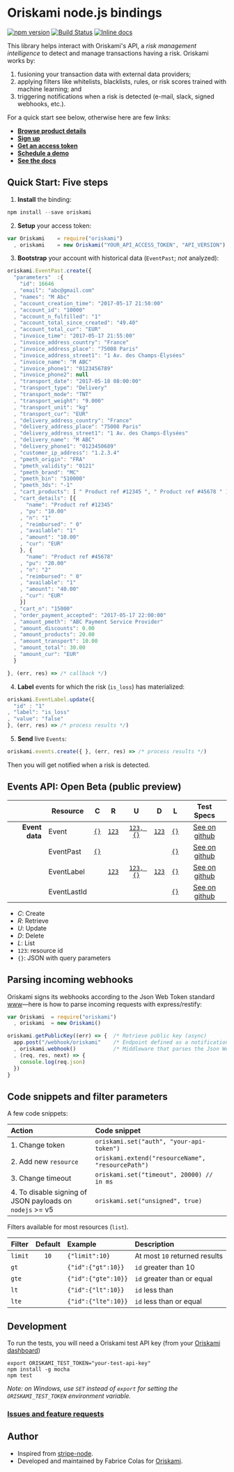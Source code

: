 # Oriskami node.js bindings 
[![npm version](https://badge.fury.io/js/oriskami.svg)](https://badge.fury.io/js/oriskami)
[![Build Status](https://travis-ci.org/oriskami/oriskami-node.png?branch=master)](https://travis-ci.org/oriskami/oriskami-node)
[![Inline docs](http://inch-ci.org/github/oriskami/oriskami-node.svg?branch=master)](http://inch-ci.org/github/oriskami/oriskami-node)
 

This library helps interact with Oriskami's API, a *risk management intelligence* 
to detect and manage transactions having a risk. Oriskami works by:
1. fusioning your transaction data with external data providers; 
2. applying filters like whitelists, blacklists, rules, or risk scores trained with machine learning; and
3. triggering notifications when a risk is detected (e-mail, slack, signed webhooks, etc.). 

For a quick start see below, otherwise here are few links:
- [**Browse product details**](https://www.oriskami.com/shop)
- [**Sign up**](https://www.oriskami.com/signup)
- [**Get an access token**](https://my.oriskami.com/)
- [**Schedule a demo**](https://www.oriskami.com/shop/schedule-demo)
- [**See the docs**](https://www.oriskami.com/docs)

## Quick Start: Five steps 

1. **Install** the binding:
```js
npm install --save oriskami
```

2. **Setup** your access token:
```js
var Oriskami    = require("oriskami")
  , oriskami    = new Oriskami("YOUR_API_ACCESS_TOKEN", "API_VERSION")
```

3. **Bootstrap** your account with historical data (`EventPast`; *not* analyzed): 
```js
oriskami.EventPast.create({
  "parameters"  :{
    "id": 16646 
  , "email": "abc@gmail.com"
  , "names": "M Abc"
  , "account_creation_time": "2017-05-17 21:50:00"
  , "account_id": "10000"
  , "account_n_fulfilled": "1"
  , "account_total_since_created": "49.40"
  , "account_total_cur": "EUR"
  , "invoice_time": "2017-05-17 21:55:00"
  , "invoice_address_country": "France"
  , "invoice_address_place": "75008 Paris"
  , "invoice_address_street1": "1 Av. des Champs-Élysées"
  , "invoice_name": "M ABC"
  , "invoice_phone1": "0123456789"
  , "invoice_phone2": null
  , "transport_date": "2017-05-18 08:00:00"
  , "transport_type": "Delivery"
  , "transport_mode": "TNT"
  , "transport_weight": "9.000"
  , "transport_unit": "kg"
  , "transport_cur": "EUR"
  , "delivery_address_country": "France"
  , "delivery_address_place": "75008 Paris"
  , "delivery_address_street1": "1 Av. des Champs-Élysées"
  , "delivery_name": "M ABC"
  , "delivery_phone1": "0123450689"
  , "customer_ip_address": "1.2.3.4"
  , "pmeth_origin": "FRA"
  , "pmeth_validity": "0121"
  , "pmeth_brand": "MC"
  , "pmeth_bin": "510000"
  , "pmeth_3ds": "-1"
  , "cart_products": [ " Product ref #12345 ", " Product ref #45678 " ]
  , "cart_details": [{
      "name": "Product ref #12345"
    , "pu": "10.00"
    , "n": "1"
    , "reimbursed": " 0"
    , "available": "1"
    , "amount": "10.00"
    , "cur": "EUR"
    }, {
      "name": "Product ref #45678"
    , "pu": "20.00"
    , "n": "2"
    , "reimbursed": " 0"
    , "available": "1"
    , "amount": "40.00"
    , "cur": "EUR"
    }]
  , "cart_n": "15000"
  , "order_payment_accepted": "2017-05-17 22:00:00"
  , "amount_pmeth": "ABC Payment Service Provider"
  , "amount_discounts": 0.00
  , "amount_products": 20.00
  , "amount_transport": 10.00
  , "amount_total": 30.00
  , "amount_cur": "EUR"
  }

}, (err, res) => /* callback */)
```

4. **Label** events for which the risk (`is_loss`) has materialized: 
```js
oriskami.EventLabel.update({
  "id" : "1"
, "label": "is_loss"
, "value": "false" 
}, (err, res) => /* process results */)
```

5. **Send** live `Events`:
```js
oriskami.events.create({ }, (err, res) => /* process results */)
```
Then you will get notified when a risk is detected.

## Events API: Open Beta (public preview) 

|               | Resource                | C | R | U | D | L     | Test Specs |
|--------------:| ----------------------- |:-:|:-:|:-:|:-:|:-----:|:-------:|
| **Event data**| Event                   | [`{}`](https://oriskami.com/docs/nodejs#create_event)| [`123`](https://oriskami.com/docs/nodejs#retrieve_event) | [`123, {}`](https://oriskami.com/docs/nodejs#update_event) | [`123`](https://oriskami.com/docs/nodejs#delete_event) | [`{}`](https://oriskami.com/docs/nodejs#list_event) | [See on github](https://github.com/oriskami/oriskami-node/blob/master/test/Resources/Event/spec.js) | 
|               | EventPast               | [`{}`](https://oriskami.com/docs/nodejs#create_eventpast)|  |  |  | [`{}`](https://oriskami.com/docs/nodejs#list_eventpast) | [See on github](https://github.com/oriskami/oriskami-node/blob/master/test/Resources/EventPast/spec.js) | 
|               | EventLabel              | | [`123`](https://oriskami.com/docs/nodejs#retrieve_eventlabel) | [`123, {}`](https://oriskami.com/docs/nodejs#update_eventlabel) | [`123`](https://oriskami.com/docs/nodejs#delete_eventlabel) | [`{}`](https://oriskami.com/docs/nodejs#list_eventlabel) | [See on github](https://github.com/oriskami/oriskami-node/blob/master/test/Resources/EventLabel/spec.js)| 
|               | EventLastId             |  |  |  |  | [`{}`](https://oriskami.com/docs/nodejs#list_eventlastid) | [See on github](https://github.com/oriskami/oriskami-node/blob/master/test/Resources/EventLastId/spec.js)| 

+ *C*: Create
+ *R*: Retrieve
+ *U*: Update
+ *D*: Delete
+ *L*: List
+ `123`: resource id 
+ `{}`: JSON with query parameters

## Parsing incoming webhooks

Oriskami signs its webhooks according to the Json Web Token standard [www](https://jwt.io/)—here is 
how to parse incoming requests with express/restify: 

```js
var Oriskami  = require("oriskami")
  , oriskami  = new Oriskami()

oriskami.getPublicKey((err) => {  /* Retrieve public key (async)                */ 
  app.post("/webhook/oriskami"    /* Endpoint defined as a notification         */
  , oriskami.webhook()            /* Middleware that parses the Json Web Tokens */
  , (req, res, next) => {
    console.log(req.json)
  })
}
```

## Code snippets and filter parameters

A few code snippets:

| Action | Code snippet |
|:------------|:-----|
| 1. Change token | `oriskami.set("auth", "your-api-token")` | 
| 2. Add new `resource` | `oriskami.extend("resourceName", "resourcePath")` | 
| 3. Change timeout | `oriskami.set("timeout", 20000) // in ms` | 
| 4. To disable signing of JSON payloads on `nodejs` >= v5 | `oriskami.set("unsigned", true)` | 

Filters available for most resources (`list`).

| Filter        | Default | Example             | Description                   |
| ------------- |:-------:|:--------------------|:------------------------------|
| `limit`       | `10`    | `{"limit":10}`      | At most `10` returned results |
| `gt`          |         | `{"id":{"gt":10}}`  | `id` greater than 10          |
| `gte`         |         | `{"id":{"gte":10}}` | `id` greater than or equal    |
| `lt`          |         | `{"id":{"lt":10}}`  | `id` less than                |
| `lte`         |         | `{"id":{"lte":10}}` | `id` less than or equal       |

## Development

To run the tests, you will need a Oriskami test API key (from your [Oriskami dashboard](https://my.oriskami.com))

```
export ORISKAMI_TEST_TOKEN="your-test-api-key"
npm install -g mocha
npm test
```
*Note: on Windows, use `SET` instead of `export` for setting the `ORISKAMI_TEST_TOKEN` environment variable.*

### [Issues and feature requests](https://github.com/oriskami/oriskami-node/issues)

## Author

- Inspired from [stripe-node](https://github.com/stripe/stripe-node). 
- Developed and maintained by Fabrice Colas for [Oriskami](https://www.oriskami.com). 
